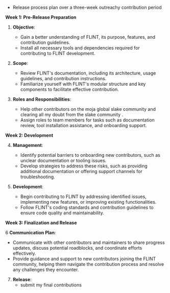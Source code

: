 * Release process plan over a three-week outreachy contribution period

**Week 1: Pre-Release Preparation**

1. **Objective**:
   - Gain a better understanding of FLINT, its purpose, features, and contribution guidelines.
   - Install all necessary tools and dependencies required for contributing to FLINT development.

2. **Scope**:
   - Review FLINT's documentation, including its architecture, usage guidelines, and contribution instructions.
   - Familiarize yourself with FLINT's modular structure and key components to facilitate effective contribution.

3. **Roles and Responsibilities**:
   - Help other contributors on the moja global slake community and clearing all my doubt from the slake community .
   - Assign roles to team members for tasks such as documentation review, tool installation assistance, and onboarding support.

**Week 2: Development**

4. **Management**:
   - Identify potential barriers to onboarding new contributors, such as unclear documentation or tooling issues.
   - Develop strategies to address these risks, such as providing additional documentation or offering support channels for troubleshooting.

5. **Development**:
   - Begin contributing to FLINT by addressing identified issues, implementing new features, or improving existing functionalities.
   - Follow FLINT's coding standards and contribution guidelines to ensure code quality and maintainability.


**Week 3: Finalization and Release**

6 **Communication Plan**:
   - Communicate with other contributors and maintainers to share progress updates, discuss potential roadblocks, and coordinate efforts effectively.
   - Provide guidance and support to new contributors joining the FLINT community, helping them navigate the contribution process and resolve any challenges they encounter.


7. **Release**:
    - submit my final contributions


